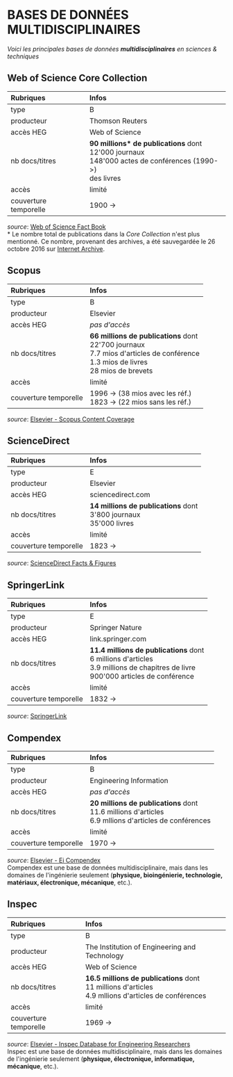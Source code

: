 # BASES DE DONNÉES MULTIDISCIPLINAIRES

*Voici les principales bases de données **multidisciplinaires** en sciences & techniques*   

## Web of Science Core Collection

| Rubriques | Infos |
| :-------- | :---- |
| type | B |
| producteur | Thomson Reuters |
| accès HEG | Web of Science |
| nb docs/titres | **90 millions\* de publications** dont<br/>12'000 journaux <br/>148'000 actes de conférences (1990->) <br/>des livres |
| accès | limité |
| couverture temporelle | 1900 -> |

*source*: [Web of Science Fact Book](http://images.info.science.thomsonreuters.biz/Web/ThomsonReutersScience/%7bd6b7faae-3cc2-4186-8985-a6ecc8cce1ee%7d_Crv_WoS_Upsell_Factbook_A4_FA_LR_edits.pdf)   
\* Le nombre total de publications dans la *Core Collection* n'est plus mentionné. Ce nombre, provenant des archives, a été sauvegardée le 26 octobre 2016 sur [Internet Archive](https://web.archive.org/web/20161026154601/http://wokinfo.com/citationconnection/).   

## Scopus

| Rubriques | Infos |
| :-------- | :---- |
| type | B |
| producteur | Elsevier |
| accès HEG | *pas d'accès* |
| nb docs/titres | **66 millions de publications** dont <br/>22'700 journaux <br/>7.7 mios d'articles de conférence <br/>1.3 mios de livres <br/>28 mios de brevets |
| accès | limité |
| couverture temporelle | 1996 -> (38 mios avec les réf.)<br/>1823 -> (22 mios sans les réf.) |

*source*: [Elsevier - Scopus Content Coverage](https://www.elsevier.com/solutions/scopus/content)   

## ScienceDirect

| Rubriques | Infos |
| :-------- | :---- |
| type | E |
| producteur | Elsevier |
| accès HEG | sciencedirect.com |
| nb docs/titres | **14 millions de publications** dont <br/>3'800 journaux <br/>35'000 livres |
| accès | limité |
| couverture temporelle | 1823 -> |

*source*: [ScienceDirect Facts & Figures](https://www.elsevier.com/__data/assets/pdf_file/0005/53528/ScienceDirect-Facts-Figures.pdf)   


## SpringerLink

| Rubriques | Infos |
| :-------- | :---- |
| type | E |
| producteur | Springer Nature |
| accès HEG | link.springer.com |
| nb docs/titres | **11.4 millions de publications** dont <br/>6 millions d'articles <br/>3.9 millions de chapitres de livre <br/>900'000 articles de conférence <br/> |
| accès | limité |
| couverture temporelle | 1832 -> |

*source*: [SpringerLink](https://link.springer.com)   


## Compendex

| Rubriques | Infos |
| :-------- | :---- |
| type | B |
| producteur | Engineering Information |
| accès HEG | *pas d'accès* |
| nb docs/titres | **20 millions de publications** dont <br/>11.6 millions d'articles <br/>6.9 mllions d'articles de conférences <br/> |
| accès | limité |
| couverture temporelle | 1970 -> |

*source*: [Elsevier - Ei Compendex](https://www.elsevier.com/solutions/engineering-village/content/compendex)   
Compendex est une base de données multidisciplinaire, mais dans les domaines de l'ingénierie seulement (**physique, bioingénierie, technologie, matériaux, électronique, mécanique**, etc.).   


## Inspec

| Rubriques | Infos |
| :-------- | :---- |
| type | B |
| producteur | The Institution of Engineering and Technology |
| accès HEG | Web of Science |
| nb docs/titres | **16.5 millions de publications** dont <br/>11 millions d'articles <br/>4.9 mllions d'articles de conférences <br/> |
| accès | limité |
| couverture temporelle | 1969 -> |

*source*: [Elsevier - Inspec Database for Engineering Researchers](https://www.elsevier.com/solutions/engineering-village/content/inspec)   
Inspec est une base de données multidisciplinaire, mais dans les domaines de l'ingénierie seulement (**physique, électronique, informatique, mécanique**, etc.).   
